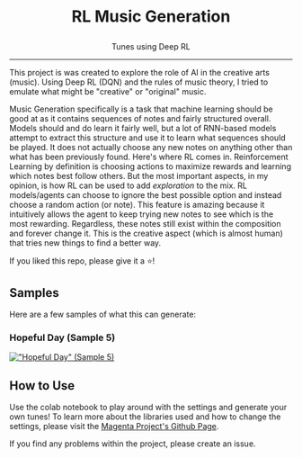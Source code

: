 # <p align="center"> RL Music Generation </p>

<p align="center"> Tunes using Deep RL  </p>

---

This project is was created to explore the role of AI in the creative arts (music). Using Deep RL (DQN) and the rules of music theory, I tried to emulate what might be "creative" or "original" music. 


Music Generation specifically is a task that machine learning should be good at as it contains sequences of notes and fairly structured overall. Models should and do learn it fairly well, but a lot of RNN-based models attempt to extract this structure and use it to learn what sequences should be played. It does not actually choose any new notes on anything other than what has been previously found. Here's where RL comes in. Reinforcement Learning by definition is choosing actions to maximize rewards and learning which notes best follow others. But the most important aspects, in my opinion, is how RL can be used to add _exploration_ to the mix. RL models/agents can choose to ignore the best possible option and instead choose a random action (or note). This feature is amazing because it intuitively allows the agent to keep trying new notes to see which is the most rewarding. Regardless, these notes still exist within the composition and forever change it. This is the creative aspect (which is almost human) that tries new things to find a better way. 




If you liked this repo, please give it a :star:!
## Samples

Here are a few samples of what this can generate:


### Hopeful Day (Sample 5) 
[!["Hopeful Day" (Sample 5)](https://img.youtube.com/vi/6haIZ870Sco/maxresdefault.jpg)](https://youtu.be/6haIZ870Sco)


## How to Use

Use the colab notebook to play around with the settings and generate your own tunes! To learn more about the libraries used and how to change the settings, please visit the [Magenta Project's Github Page](https://github.com/magenta). 


If you find any problems within the project, please create an issue.

